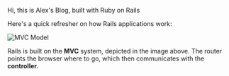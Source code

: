 Hi, this is Alex's Blog, built with Ruby on Rails

Here's a quick refresher on how Rails applications work: 

![MVC Model](/rails_projects/alextheyounger.com/app/assets/images/mvc.png?raw=true "MVC System")

Rails is built on the <b>MVC</b> system, depicted in the image above. The </b>router</b> points the browser where to go, which then communicates with the <b>controller.</b>  





